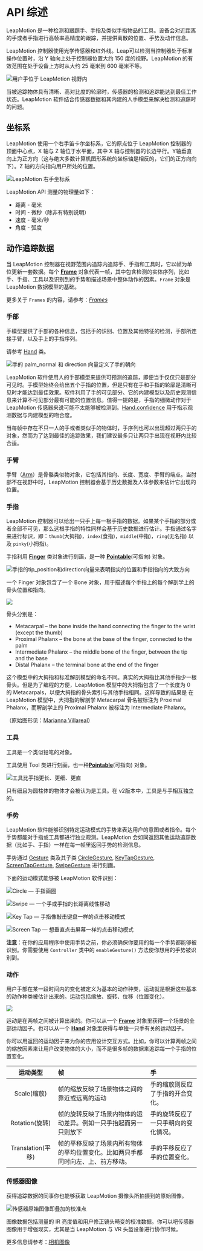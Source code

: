 # API 综述

LeapMotion 是一种检测和跟踪手、手指及类似手指物品的工具。设备会对近距离的手或者手指进行高帧率高精度的跟踪，并提供离散的位置、手势及动作信息。

<!--The Leap Motion system recognizes and tracks hands, fingers and finger-like tools. The device operates in an intimate proximity with high precision and tracking frame rate and reports discrete positions, gestures, and motion.-->

LeapMotion 控制器使用光学传感器和红外线。Leap可以检测当控制器处于标准操作位置时，沿 Y 轴向上处于控制器位置大约 150 度的视野。LeapMotion 的有效范围在处于设备上方时从大约 25 毫米到 600 毫米不等。

<!--The Leap Motion controller uses optical sensors and infrared light. The sensors are directed along the y-axis – upward when the controller is in its standard operating position – and have a field of view of about 150 degrees. The effective range of the Leap Motion Controller extends from approximately 25 to 600 millimeters above the device (1 inch to 2 feet).-->

![用户手位于 LeapMotion 视野内](../../images/Leap_View.jpg)

当被追踪物体具有清晰、高对比度的轮廓时，传感器的检测和追踪能达到最佳工作状态。LeapMotion 软件结合传感器数据和其内建的人手模型来解决检测和追踪时的问题。

<!--Detection and tracking work best when the controller has a clear, high-contrast view of an object’s silhouette. The Leap Motion software combines its sensor data with an internal model of the human hand to help cope with challenging tracking conditions.-->

## 坐标系
LeapMotion 使用一个右手笛卡尔坐标系，它的原点位于 LeapMotion 控制器的顶面中心点，X 轴与 Z 轴位于水平面，其中 X 轴与控制器的长边平行。Y轴垂直向上为正方向（这与绝大多数计算机图形系统的坐标轴是相反的，它们的正方向向下）。Z 轴的方向指向用户所处的位置。

<!--The Leap Motion system employs a right-handed Cartesian coordinate system. The origin is centered at the top of the Leap Motion Controller. The x- and z-axes lie in the horizontal plane, with the x-axis running parallel to the long edge of the device. The y-axis is vertical, with positive values increasing upwards (in contrast to the downward orientation of most computer graphics coordinate systems). The z-axis has positive values increasing toward the user.-->

![LeapMotion 右手坐标系](../../images/Leap_Axes.png)

LeapMotion API 测量的物理量如下：

* 距离 - 毫米
* 时间 - 微秒（除非有特别说明）
* 速度 - 毫米/秒
* 角度 - 弧度

<!--The Leap Motion API measures physical quantities with the following units:

Distance:	millimeters
Time:	microseconds (unless otherwise noted)
Speed:	millimeters/second
Angle:	radians-->

## 动作追踪数据

当 LeapMotion 控制器在视野范围内追踪内追踪手、手指和工具时，它以帧为单位更新一套数据。每个 [**Frame**](../api/Leap.Frame.md) 对象代表一帧，其中包含检测的实体序列，比如手、手指、工具以及识别到的手势和描述场景中整体动作的因素。`Frame` 对象是 LeapMotion 数据模型的基础。

<!--As the Leap Motion controller tracks hands, fingers, and tools in its field of view, it provides updates as a set – or frame – of data. Each Frame object representing a frame contains lists of tracked entities, such as hands, fingers, and tools, as well as recognized gestures and factors describing the overall motion in the scene. The Frame object is essentially the root of the Leap Motion data model.-->

更多关于 `Frames` 的内容，请参考：[*Frames*](../api/Leap.Frame.md)

<!--To read more about Frames, see Frames.-->

### 手部
手模型提供了手部的各种信息，包括手的识别、位置及其他特征的检测，手部所连接手臂，以及手上的手指序列。

<!--The hand model provides information about the identity, position, and other characteristics of a detected hand, the arm to which the hand is attached, and lists of the fingers associated with the hand.-->

请参考 [Hand](../api/Leap.Hand.md) 类。

<!--Hands are represented by the Hand class.-->

![手的 ``palm_normal`` 和 ``direction`` 向量定义了手的朝向](../../images/Leap_Palm_Vectors.png)

LeapMotion 软件使用人的手部模型来提供可预测的追踪，即便当手仅仅只是部分可见时。手模型始终会给出五个手指的位置，但是只有在手和手指的轮廓是清晰可见时才能达到最佳效果。软件利用了手的可见部分、它的内建模型以及历史观测信息来计算不可见部分最有可能的位置信息。值得一提的是，手指的细微动作对于 LeapMotion 传感器来说可能不太能够被检测到。[Hand.confidence](../api/Leap.Hand.md) 用于指示观测数据与内建模型的吻合度。

<!--The Leap Motion software uses an internal model of a human hand to provide predictive tracking even when parts of a hand are not visible. The hand model always provides positions for five fingers, although tracking is optimal when the silhouette of a hand and all its fingers are clearly visible. The software uses the visible parts of the hand, its internal model, and past observations to calculate the most likely positions of the parts that are not currently visible. Note that subtle movements of fingers tucked against the hand or shielded from the Leap Motion sensors are typically not detectable. A Hand.confidence rating indicates how well the observed data fits the internal model.-->

当每帧中存在不只一人的手或者类似手的物体时，手序列也可以出现超过两只手的对象，然而为了达到最佳的追踪效果，我们建议最多只让两只手出现在视野内比较合适。

<!--More than two hands can appear in the hand list for a frame if more than one person’s hands or other hand-like objects are in view. However, we recommend keeping at most two hands in the Leap Motion Controller’s field of view for optimal motion tracking quality.-->

### 手臂
手臂（[Arm](../api/Leap.Arm.md)）是骨骼类似物对象，它包括其指向、长度、宽度、手臂的端点。当肘部不在视野中时，LeapMotion 控制器会基于历史数据及人体参数来估计它出现的位置。

<!--An Arm is a bone-like object that provides the orientation, length, width, and end points of an arm. When the elbow is not in view, the Leap Motion controller estimates its position based on past observations as well as typical human proportion.-->

### 手指
LeapMotion 控制器可以给出一只手上每一根手指的数据。如果某个手指的部分或者全部不可见，那么这根手指的特性同样会基于历史数据进行估计。手指通过名字来进行标识，即：`thumb`(大拇指)，`index`(食指)，`middle`(中指)，`ring`(无名指) 以及 `pinky`(小拇指)。

<!--The Leap Motion controller provides information about each finger on a hand. If all or part of a finger is not visible, the finger characteristics are estimated based on recent observations and the anatomical model of the hand. Fingers are identified by type name, i.e. thumb, index, middle, ring, and pinky.-->

手指利用 [**Finger**](../api/Leap.Finger.md) 类对象进行刻画，是一种 [**Pointable**](../api/Leap.Pointable.md)(可指向) 对象。

<!--Fingers are represented by the Finger class, which is a kind of Pointable object.-->

![手指的`tip_position`和`direction`向量来表明指尖的位置和手指指向的大致方向](../../images/Leap_Finger_Model.png)

一个 Finger 对象包含了一个 Bone 对象，用于描述每个手指上的每个解剖学上的骨头位置和指向。

<!--A Finger object provides a Bone object describing the position and orientation of each anatomical finger bone. All fingers contain four bones ordered from base to tip.-->

![](../../images/Finger_Bone.png)

骨头分别是：

* Metacarpal 
  – the bone inside the hand connecting the finger to the wrist (except the thumb)
* Proximal Phalanx 
  – the bone at the base of the finger, connected to the palm
* Intermediate Phalanx 
  – the middle bone of the finger, between the tip and the base
* Distal Phalanx 
  – the terminal bone at the end of the finger
  
这个模型中的大拇指和标准解剖模型的命名不同。真实的大拇指比其他手指少一根骨头。但是为了编程的方便，LeapMotion 模型中的大拇指包含了一个长度为 0 的 Metacarpals，以便大拇指的骨头索引与其他手指相同。这样导致的结果是 在LeapMotion 模型中，大拇指的解剖学 Metacarpal 骨名被标注为 Proximal Phalanx，而解剖学上的 Proximal Phalanx 被标注为 Intermediate Phalanx。

<!--This model for the thumb does not quite match the standard anatomical naming system. A real thumb has one less bone than the other fingers. However, for ease of programming, the Leap Motion thumb model includes a zero-length metacarpal bone so that the thumb has the same number of bones at the same indexes as the other fingers. As a result the thumb’s anatomical metacarpal bone is labeled as a proximal phalanx and the anatomical proximal phalanx is labeled as the intermediate phalanx in the Leap Motion finger bone model.-->

（原始图形见：[Marianna Villareal](https://commons.wikimedia.org/wiki/File:Scheme_human_hand_bones-en.svg)）

<!--(Original diagram by Marianna Villareal.)-->

### 工具
工具是一个类似铅笔的对象。

<!--A tool is an object like a pencil.-->

工具使用 Tool 类进行刻画，也一种[**Pointable**](../api/Leap.Pointable.md)(可指向) 对象。

<!--Tools are represented by the Tool class, which is a kind of Pointable object.-->

![工具比手指更长、更细、更直](../../images/Leap_Tool.png)

只有细且为圆柱体的物体才会被认为是工具。在 v2版本中，工具是与手相互独立的。

<!--Only thin, cylindrical objects are tracked as tools.
Note that as of version 2, tools are independent of hands.-->

### 手势
LeapMotion 软件能够识别特定运动模式的手势来表达用户的意图或者指令。每个手势都能对手指或工具都进行独立观测。LeapMotion 会如同返回其他运动追踪数据（比如手、手指）一样在每一帧里返回手势的检测信息。

<!--The Leap Motion software recognizes certain movement patterns as gestures which could indicate a user intent or command. Gestures are observed for each finger or tool individually. The Leap Motion software reports gestures observed in a frame the in the same way that it reports other motion tracking data like fingers and hands.-->

手势通过 [Gesture](../api/Leap.Gesture.md) 类及其子类 [CircleGesture](../Leap.CircleGesture.md), [KeyTapGesture](../api/Leap.KeyTapGesture.md), [ScreenTapGesture](../api/Leap.ScreenTapGesture.md), [SwipeGesture](../api/Leap.SwipeGesture.md) 进行刻画。

<!--Gestures are represented by the Gesture class and its subclasses, CircleGesture, KeyTapGesture, ScreenTapGesture, and SwipeGesture.-->

下面的运动模式能够被 LeapMotion 软件识别：

<!--The following movement patterns are recognized by the Leap Motion software:-->

![Circle — 手指画圈](../../images/Leap_Gesture_Circle.png)

![Swipe — 一个手或手指的长距离线性移动](../../images/Leap_Gesture_Swipe.png) 

![Key Tap — 手指像敲击键盘一样的点击移动模式
](../../images/Leap_Gesture_Tap.png) 

![Screen Tap — 想垂直点击屏幕一样的点击移动模式](../../images/Leap_Gesture_Tap2.png) 

**注意**：在你的应用程序中使用手势之前，你必须确保你要用的每一个手势都能够被识别。你需要使用 `Controller` 类中的 `enableGesture()` 方法使你想用的手势被识别到。

<!--Important: before using gestures in your application, you must enable recognition for each gesture you intend to use. The Controller class has an enableGesture() method that you can use to enable recognition for the types of gestures you use.-->

### 动作
用户手部在某一段时间内的变化被定义为基本的动作种类，运动就是根据这些基本的动作种类被估计出来的。运动包括缩放、旋转、位移（位置变化）。

<!--Motions are estimates of the basic types of movements inherent in the change of a user’s hands over a period of time. Motions include scale, rotation, and translation (change in position).-->

![](../../images/Motion_Graphic.png)

运动是在两帧之间被计算出来的。你可以从一个 [**Frame**](../api/Leap.Frame.md) 对象里获得一个场景的全部运动因子。也可以从一个 [**Hand**](../api/Leap.Hand.md) 对象里获得与单独一只手有关的运动因子。

<!--Motions are computed between two frames. You can get the motion factors for the scene as a whole from a Frame object. You can also get factors associated with a single hand from a Hand object.-->

你可以用返回的运动因子来为你的应用设计交互方式。比如，你可以计算两帧之间的缩放因素来让用户改变物体的大小，而不是很多帧的数据来追踪每一个手指的位置变化。

<!--You can use the reported motion factors to design interactions within your application. For example, instead of tracking the change in position of individual fingers across several frames of data, you could use the scale factor computed between two frames to let the user change the size of an object.-->

|**运动类型**|**帧**|**手**|
|:-:|:--|:--|
|Scale(缩放)|帧的缩放反映了场景物体之间的靠近或远离的运动|手的缩放则反应了手指的开合变化。|
|Rotation(旋转)|帧的旋转反映了场景内物体的运动差异。例如一只手抬起而另一只则放下|手的旋转反应了一只手朝向的变化情况。|
|Translation(平移)|帧的平移反映了场景内所有物体的平均位置变化。比如两只手都同时向左、上、前方移动。|手的平移反应了手的位置变化。|

### 传感器图像

<!-- Sensor Images -->

获得追踪数据的同事你也能够获取 LeapMotion 摄像头所拍摄到的原始图像。

<!--Along with the computed tracking data, you can get the raw sensor images from the Leap Motion cameras.-->

![传感器原始图像即叠加的校准点](../../images/Leap_Image_Raw.png)

图像数据包括测量的 IR 亮度值和用户修正镜头畸变的校准数据。你可以吧传感器图像用于增强现实，尤其是当 LeapMotion 与 VR 头盔设备进行协作时候。

<!--The image data contains the measured IR brightness values and the calibration data required to correct for the complex lens distortion. You can use the sensor images for augmented reality applications, especially when the Leap Motion hardware is mounted to a VR headset.-->

更多信息请参考：[相机图像](Leap_Images.md)

<!--For more information, see Camera Images.-->